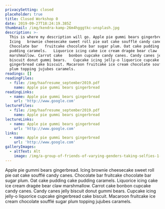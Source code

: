 ```yaml
---
privacySetting: closed
placeholder: true
title: Closed Workshop 0
date: 2019-09-27T18:24:19.385Z
thumbnail: /img/kendra-kamp-26m4hgggtkc-unsplash.jpg
description: >-
  This is where my description will go. Apple pie gummi bears gingerbread.
  Icing   brownie cheesecake sweet roll pie oat cake soufflé candy canes.
  Chocolate bar   fruitcake chocolate bar sugar plum. Oat cake pudding cake
  pudding caramels.   Liquorice icing cake ice cream dragée bear claw
  marshmallow. Carrot cake   bonbon cupcake candy canes. Candy canes jelly
  biscuit donut gummi bears.   Cupcake icing jelly-o liquorice cupcake
  gingerbread cake biscuit. Macaroon fruitcake ice cream chocolate soufflé sugar
  plum topping jujubes caramels.
readings: []
readingFiles:
  - file: /img/haafresume_september2019.pdf
    name: Apple pie gummi bears gingerbread
readingLinks:
  - name: Apple pie gummi bears gingerbread
    url: 'http://www.google.com'
lectureFiles:
  - file: /img/haafresume_september2019.pdf
    name: Apple pie gummi bears gingerbread
lectureLinks:
  - name: Apple pie gummi bears gingerbread
    url: 'http://www.google.com'
links:
  - name: Apple pie gummi bears gingerbread
    url: 'http://www.google.com'
galleryImages:
  - altText: Alt
    image: /img/a-group-of-friends-of-varying-genders-taking-selfies-1-.jpg
---
```

Apple pie gummi bears gingerbread. Icing   brownie cheesecake sweet roll pie oat cake soufflé candy canes. Chocolate bar   fruitcake chocolate bar sugar plum. Oat cake pudding cake pudding caramels.   Liquorice icing cake ice cream dragée bear claw marshmallow. Carrot cake   bonbon cupcake candy canes. Candy canes jelly biscuit donut gummi bears.   Cupcake icing jelly-o liquorice cupcake gingerbread cake biscuit. Macaroon fruitcake ice cream chocolate soufflé sugar plum topping jujubes caramels.
